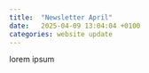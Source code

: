 ```yaml
---
title:  "Newsletter April"
date:   2025-04-09 13:04:04 +0100
categories: website update
---
```


lorem ipsum